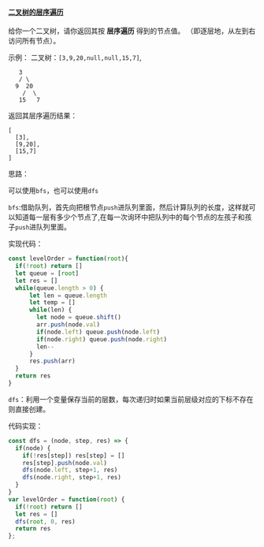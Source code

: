 #### [二叉树的层序遍历](https://leetcode-cn.com/problems/binary-tree-level-order-traversal/)

给你一个二叉树，请你返回其按 **层序遍历** 得到的节点值。 （即逐层地，从左到右访问所有节点）。

示例：
二叉树：`[3,9,20,null,null,15,7]`,

       3
       / \
      9  20
        /  \
       15   7

返回其层序遍历结果：

```
[
  [3],
  [9,20],
  [15,7]
]
```

思路：

可以使用`bfs`，也可以使用`dfs`

`bfs`:借助队列，首先向把根节点`push`进队列里面，然后计算队列的长度，这样就可以知道每一层有多少个节点了,在每一次询环中把队列中的每个节点的左孩子和孩子`push`进队列里面。

实现代码：

```js
const levelOrder = function(root){
  if(!root) return []
  let queue = [root]
  let res = []
  while(queue.length > 0) {
      let len = queue.length
      let temp = []
      while(len) {
		let node = queue.shift()
        arr.push(node.val)
        if(node.left) queue.push(node.left)
        if(node.right) queue.push(node.right)
        len--
      }
      res.push(arr)
  }
  return res
}
```

`dfs`：利用一个变量保存当前的层数，每次递归时如果当前层级对应的下标不存在则直接创建。

代码实现：

```js
const dfs = (node, step, res) => {
  if(node) {
    if(!res[step]) res[step] = []
    res[step].push(node.val)
    dfs(node.left, step+1, res)
    dfs(node.right, step+1, res)
  }
}
var levelOrder = function(root) {
  if(!root) return []
  let res = []
  dfs(root, 0, res)
  return res
};
```

